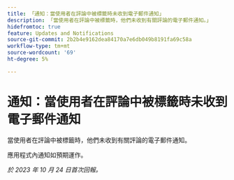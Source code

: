 ```yaml
---
title: 「通知：當使用者在評論中被標籤時未收到電子郵件通知」
description: 「當使用者在評論中被標籤時，他們未收到有關評論的電子郵件通知。」
hidefromtoc: true
feature: Updates and Notifications
source-git-commit: 2b2b4e9162dea84170a7e6db049b8191fa69c58a
workflow-type: tm+mt
source-wordcount: '69'
ht-degree: 5%

---
```



# 通知：當使用者在評論中被標籤時未收到電子郵件通知

當使用者在評論中被標籤時，他們未收到有關評論的電子郵件通知。

應用程式內通知如預期運作。

_於 2023 年 10 月 24 日首次回報。_
